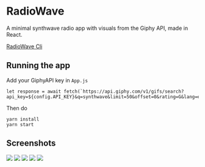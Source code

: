 # RadioWave
A minimal synthwave radio app with visuals from the Giphy API, made in React.

[RadioWave Cli](https://github.com/therexone/radiowave-cli)

## Running the app
Add your GiphyAPI key in `App.js`
```
let response = await fetch(`https://api.giphy.com/v1/gifs/search?api_key=${config.API_KEY}&q=synthwave&limit=50&offset=0&rating=G&lang=en`)
```
Then do
```
yarn install
yarn start
```
## Screenshots
<img src="https://user-images.githubusercontent.com/27387245/211146491-eeec8062-3540-4fcd-9321-d22fd2a851e7.gif"/>

<img src="screenshots/4.png"/>
<img src="screenshots/5.png"/>

<img src="screenshots/2.png"/>
<img src="screenshots/3.png"/>

